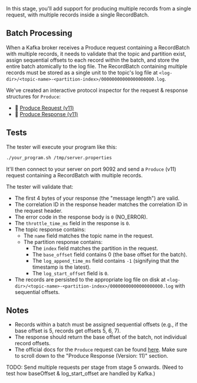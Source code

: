 In this stage, you'll add support for producing multiple records from a single request, with multiple records inside a single RecordBatch.

## Batch Processing

When a Kafka broker receives a Produce request containing a RecordBatch with multiple records, it needs to validate that the topic and partition exist, assign sequential offsets to each record within the batch, and store the entire batch atomically to the log file. The RecordBatch containing multiple records must be stored as a single unit to the topic's log file at `<log-dir>/<topic-name>-<partition-index>/00000000000000000000.log`.

We've created an interactive protocol inspector for the request & response structures for `Produce`:

- 🔎 [Produce Request (v11)](https://binspec.org/kafka-produce-request-v11)
- 🔎 [Produce Response (v11)](https://binspec.org/kafka-produce-response-v11)

## Tests

The tester will execute your program like this:

```bash
./your_program.sh /tmp/server.properties
```

It'll then connect to your server on port 9092 and send a `Produce` (v11) request containing a RecordBatch with multiple records.

The tester will validate that:

- The first 4 bytes of your response (the "message length") are valid.
- The correlation ID in the response header matches the correlation ID in the request header.
- The error code in the response body is `0` (NO_ERROR).
- The `throttle_time_ms` field in the response is `0`.
- The topic response contains:
  - The `name` field matches the topic name in the request.
  - The partition response contains:
    - The `index` field matches the partition in the request.
    - The `base_offset` field contains 0 (the base offset for the batch).
    - The `log_append_time_ms` field contains `-1` (signifying that the timestamp is the latest).
    - The `log_start_offset` field is `0`.
- The records are persisted to the appropriate log file on disk at `<log-dir>/<topic-name>-<partition-index>/00000000000000000000.log` with sequential offsets.

## Notes

- Records within a batch must be assigned sequential offsets (e.g., if the base offset is 5, records get offsets 5, 6, 7).
- The response should return the base offset of the batch, not individual record offsets.
- The official docs for the `Produce` request can be found [here](https://kafka.apache.org/protocol.html#The_Messages_Produce). Make sure to scroll down to the "Produce Response (Version: 11)" section.

TODO: Send multiple requests per stage from stage 5 onwards. (Need to test how baseOffset & log_start_offset are handled by Kafka.)